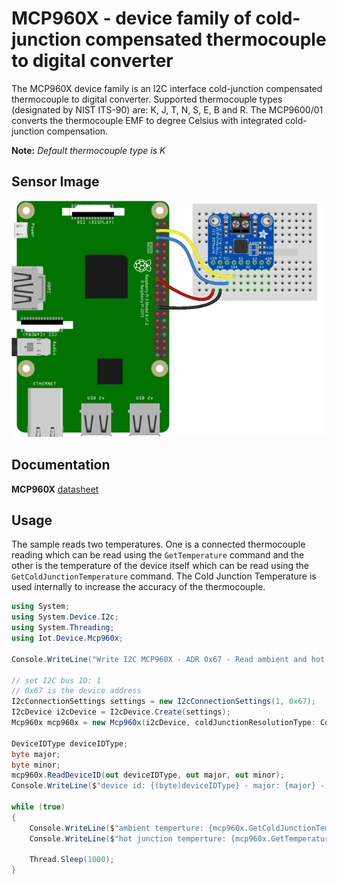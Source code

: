 ﻿# MCP960X - device family of cold-junction compensated thermocouple to digital converter 

The MCP960X device family is an I2C interface cold-junction compensated thermocouple to digital converter.
Supported thermocouple types (designated by NIST ITS-90) are: K, J, T, N, S, E, B and R.
The MCP9600/01 converts the thermocouple EMF to degree Celsius with integrated cold-junction compensation. 

**Note:** _Default thermocouple type is K_

## Sensor Image
![Illustration of wiring from a Raspberry Pi device](device.png)

## Documentation 

**MCP960X** [datasheet](https://www.microchip.com/en-us/product/MCP9600)

## Usage

The sample reads two temperatures. One is a connected thermocouple reading which can be read using the  ```GetTemperature``` command and the other is the temperature of the device itself which can be read using the ```GetColdJunctionTemperature``` command. The Cold Junction Temperature is used internally to increase the accuracy of the thermocouple.

```csharp
using System;
using System.Device.I2c;
using System.Threading;
using Iot.Device.Mcp960x;

Console.WriteLine("Write I2C MCP960X - ADR 0x67 - Read ambient and hot junction temperature every 1 sec - Press Ctrl+C to end.");

// set I2C bus ID: 1
// 0x67 is the device address
I2cConnectionSettings settings = new I2cConnectionSettings(1, 0x67);
I2cDevice i2cDevice = I2cDevice.Create(settings);
Mcp960x mcp960x = new Mcp960x(i2cDevice, coldJunctionResolutionType: ColdJunctionResolutionType.N_0_25);

DeviceIDType deviceIDType;
byte major;
byte minor;
mcp960x.ReadDeviceID(out deviceIDType, out major, out minor);
Console.WriteLine($"device id: {(byte)deviceIDType} - major: {major} - minor: {minor}");

while (true)
{
    Console.WriteLine($"ambient temperture: {mcp960x.GetColdJunctionTemperature()}");
    Console.WriteLine($"hot junction temperture: {mcp960x.GetTemperature()}");

    Thread.Sleep(1000);
}
```
